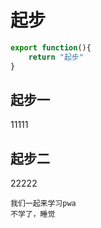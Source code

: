 # 起步
``` js
export function(){
    return "起步"
}
```
## 起步一
11111
## 起步二
22222
```
我们一起来学习pwa
不学了，睡觉
```
